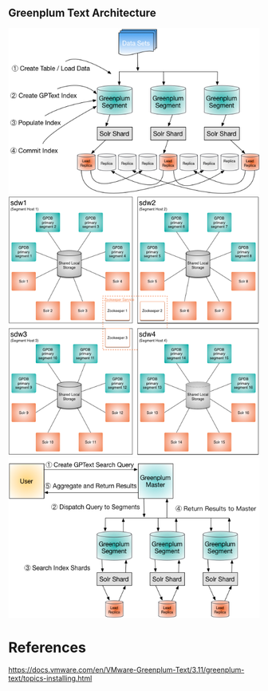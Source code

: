 ## Greenplum Text Architecture
![alt text](https://github.com/rokmc756/GPFarmer/blob/main/roles/gptext/images/gptext-graphics-load_workflow.png)
![alt text](https://github.com/rokmc756/GPFarmer/blob/main/roles/gptext/images/gptext-graphics-process-arch.png)
![alt text](https://github.com/rokmc756/GPFarmer/blob/main/roles/gptext/images/gptext-graphics-query_workflow.png)


# References
https://docs.vmware.com/en/VMware-Greenplum-Text/3.11/greenplum-text/topics-installing.html
